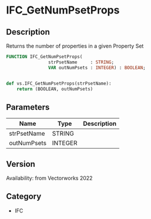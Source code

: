 # IFC_GetNumPsetProps

## Description
Returns the number of properties in a given Property Set

```pascal
FUNCTION IFC_GetNumPsetProps(
				strPsetName     : STRING;
				VAR outNumPsets : INTEGER) : BOOLEAN;
```

```python

def vs.IFC_GetNumPsetProps(strPsetName):
    return (BOOLEAN, outNumPsets)
```

## Parameters
|Name|Type|Description|
|---|---|---|
|strPsetName|STRING||
|outNumPsets|INTEGER||

## Version
Availability: from Vectorworks 2022
## Category
* IFC


